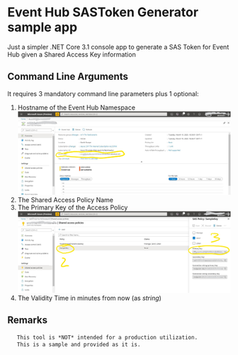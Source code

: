# Event Hub SASToken Generator sample app
Just a simpler .NET Core 3.1 console app to generate a SAS Token for Event Hub given a Shared Access Key information

## Command Line Arguments

It requires 3 mandatory command line parameters plus 1 optional:

1) Hostname of the Event Hub Namespace
![Event Hub Namespace HostName!](/doc/EventHubURI.jpg)
2) The Shared Access Policy Name
3) The Primary Key of the Access Policy 
![Shared Access Policy!](/doc/SharedAccessPolicy.jpg)
4) The Validity Time in minutes from now (as _string_)

## Remarks

       This tool is *NOT* intended for a production utilization.
       This is a sample and provided as it is.

